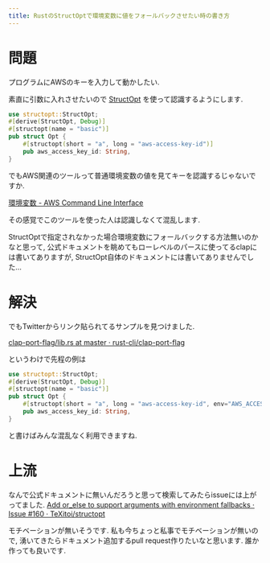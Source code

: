 ```yaml
---
title: RustのStructOptで環境変数に値をフォールバックさせたい時の書き方
---
```


# 問題

プログラムにAWSのキーを入力して動かしたい.

素直に引数に入れさせたいので
[StructOpt](https://crates.io/crates/structopt)
を使って認識するようにします.

~~~rs
use structopt::StructOpt;
#[derive(StructOpt, Debug)]
#[structopt(name = "basic")]
pub struct Opt {
    #[structopt(short = "a", long = "aws-access-key-id")]
    pub aws_access_key_id: String,
}
~~~

でもAWS関連のツールって普通環境変数の値を見てキーを認識するじゃないですか.

[環境変数 - AWS Command Line Interface](https://docs.aws.amazon.com/ja_jp/cli/latest/userguide/cli-configure-envvars.html)

その感覚でこのツールを使った人は認識しなくて混乱します.

StructOptで指定されなかった場合環境変数にフォールバックする方法無いのかなと思って,
公式ドキュメントを眺めてもローレベルのパースに使ってるclapには書いてありますが,
StructOpt自体のドキュメントには書いてありませんでした…

# 解決

でもTwitterからリンク貼られてるサンプルを見つけました.

[clap-port-flag/lib.rs at master · rust-cli/clap-port-flag](https://github.com/rust-cli/clap-port-flag/blob/master/src/lib.rs)

というわけで先程の例は

~~~rs
use structopt::StructOpt;
#[derive(StructOpt, Debug)]
#[structopt(name = "basic")]
pub struct Opt {
    #[structopt(short = "a", long = "aws-access-key-id", env="AWS_ACCESS_KEY_ID")]
    pub aws_access_key_id: String,
}
~~~

と書けばみんな混乱なく利用できますね.

# 上流

なんで公式ドキュメントに無いんだろうと思って検索してみたらissueには上がってました.
[Add or_else to support arguments with environment fallbacks · Issue #160 · TeXitoi/structopt](https://github.com/TeXitoi/structopt/issues/160)

モチベーションが無いそうです.
私も今ちょっと私事でモチベーションが無いので,
湧いてきたらドキュメント追加するpull request作りたいなと思います.
誰か作っても良いです.
